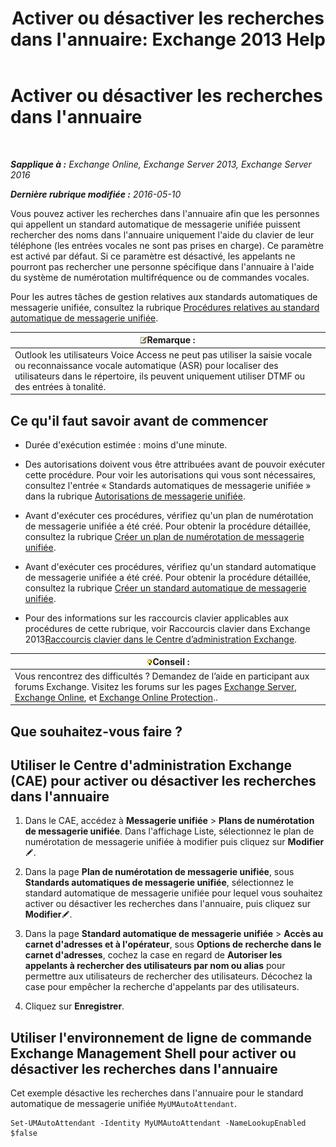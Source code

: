 ﻿---
title: "Activer ou désactiver les recherches dans l'annuaire: Exchange 2013 Help"
TOCTitle: Activer ou désactiver les recherches dans l'annuaire
ms:assetid: c0768815-8578-4385-8d4c-7d1e40304cec
ms:mtpsurl: https://technet.microsoft.com/fr-fr/library/Ee423557(v=EXCHG.150)
ms:contentKeyID: 52057145
ms.date: 05/23/2018
mtps_version: v=EXCHG.150
ms.translationtype: MT
---

# Activer ou désactiver les recherches dans l'annuaire

 

_**Sapplique à :** Exchange Online, Exchange Server 2013, Exchange Server 2016_

_**Dernière rubrique modifiée :** 2016-05-10_

Vous pouvez activer les recherches dans l'annuaire afin que les personnes qui appellent un standard automatique de messagerie unifiée puissent rechercher des noms dans l'annuaire uniquement l'aide du clavier de leur téléphone (les entrées vocales ne sont pas prises en charge). Ce paramètre est activé par défaut. Si ce paramètre est désactivé, les appelants ne pourront pas rechercher une personne spécifique dans l'annuaire à l'aide du système de numérotation multifréquence ou de commandes vocales.

Pour les autres tâches de gestion relatives aux standards automatiques de messagerie unifiée, consultez la rubrique [Procédures relatives au standard automatique de messagerie unifiée](um-auto-attendant-procedures-exchange-2013-help.md).

<table>
<thead>
<tr class="header">
<th><img src="images/JJ159664.note(EXCHG.150).gif" title="Remarque" alt="Remarque" />Remarque :</th>
</tr>
</thead>
<tbody>
<tr class="odd">
<td>Outlook les utilisateurs Voice Access ne peut pas utiliser la saisie vocale ou reconnaissance vocale automatique (ASR) pour localiser des utilisateurs dans le répertoire, ils peuvent uniquement utiliser DTMF ou des entrées à tonalité.</td>
</tr>
</tbody>
</table>


## Ce qu'il faut savoir avant de commencer

  - Durée d'exécution estimée : moins d'une minute.

  - Des autorisations doivent vous être attribuées avant de pouvoir exécuter cette procédure. Pour voir les autorisations qui vous sont nécessaires, consultez l'entrée « Standards automatiques de messagerie unifiée » dans la rubrique [Autorisations de messagerie unifiée](unified-messaging-permissions-exchange-2013-help.md).

  - Avant d'exécuter ces procédures, vérifiez qu'un plan de numérotation de messagerie unifiée a été créé. Pour obtenir la procédure détaillée, consultez la rubrique [Créer un plan de numérotation de messagerie unifiée](create-a-um-dial-plan-exchange-2013-help.md).

  - Avant d'exécuter ces procédures, vérifiez qu'un standard automatique de messagerie unifiée a été créé. Pour obtenir la procédure détaillée, consultez la rubrique [Créer un standard automatique de messagerie unifiée](create-a-um-auto-attendant-exchange-2013-help.md).

  - Pour des informations sur les raccourcis clavier applicables aux procédures de cette rubrique, voir Raccourcis clavier dans Exchange 2013[Raccourcis clavier dans le Centre d’administration Exchange](keyboard-shortcuts-in-the-exchange-admin-center-exchange-online-protection-help.md).

<table>
<thead>
<tr class="header">
<th><img src="images/Bb125224.tip(EXCHG.150).gif" title="Conseil" alt="Conseil" />Conseil :</th>
</tr>
</thead>
<tbody>
<tr class="odd">
<td>Vous rencontrez des difficultés ? Demandez de l’aide en participant aux forums Exchange. Visitez les forums sur les pages <a href="https://go.microsoft.com/fwlink/p/?linkid=60612">Exchange Server</a>, <a href="https://go.microsoft.com/fwlink/p/?linkid=267542">Exchange Online</a>, et <a href="https://go.microsoft.com/fwlink/p/?linkid=285351">Exchange Online Protection</a>..</td>
</tr>
</tbody>
</table>


## Que souhaitez-vous faire ?

## Utiliser le Centre d'administration Exchange (CAE) pour activer ou désactiver les recherches dans l'annuaire

1.  Dans le CAE, accédez à **Messagerie unifiée** \> **Plans de numérotation de messagerie unifiée**. Dans l'affichage Liste, sélectionnez le plan de numérotation de messagerie unifiée à modifier puis cliquez sur **Modifier**![Icône Modifier](images/Bb124582.6f53ccb2-1f13-4c02-bea0-30690e6ea71d(EXCHG.150).gif "Icône Modifier").

2.  Dans la page **Plan de numérotation de messagerie unifiée**, sous **Standards automatiques de messagerie unifiée**, sélectionnez le standard automatique de messagerie unifiée pour lequel vous souhaitez activer ou désactiver les recherches dans l'annuaire, puis cliquez sur **Modifier**![Icône Modifier](images/Bb124582.6f53ccb2-1f13-4c02-bea0-30690e6ea71d(EXCHG.150).gif "Icône Modifier").

3.  Dans la page **Standard automatique de messagerie unifiée** \> **Accès au carnet d'adresses et à l'opérateur**, sous **Options de recherche dans le carnet d'adresses**, cochez la case en regard de **Autoriser les appelants à rechercher des utilisateurs par nom ou alias** pour permettre aux utilisateurs de rechercher des utilisateurs. Décochez la case pour empêcher la recherche d'appelants par des utilisateurs.

4.  Cliquez sur **Enregistrer**.

## Utiliser l'environnement de ligne de commande Exchange Management Shell pour activer ou désactiver les recherches dans l'annuaire

Cet exemple désactive les recherches dans l'annuaire pour le standard automatique de messagerie unifiée `MyUMAutoAttendant`.

    Set-UMAutoAttendant -Identity MyUMAutoAttendant -NameLookupEnabled $false

